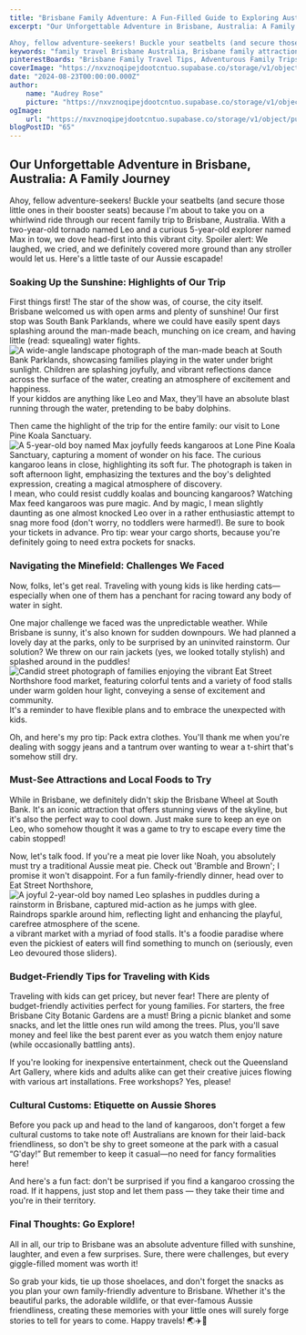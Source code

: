 ```yaml
---
title: "Brisbane Family Adventure: A Fun-Filled Guide to Exploring Australia with Kids"
excerpt: "Our Unforgettable Adventure in Brisbane, Australia: A Family Journey

Ahoy, fellow adventure-seekers! Buckle your seatbelts (and secure those little ones in their booster seats) because I'm about"
keywords: "family travel Brisbane Australia, Brisbane family attractions, things to do in Brisbane with kids, Brisbane adventure with toddlers, South Bank Parklands activities, Lone Pine Koala Sanctuary visit tips, family-friendly restaurants Brisbane, budget travel tips Brisbane, kid-friendly activities Brisbane, Brisbane travel tips for families, Brisbane food recommendations, Queensland Art Gallery for families, best parks in Brisbane for kids, cultural customs in Australia, Brisbane City Botanic Gardens free activities, exploring Brisbane with young children"
pinterestBoards: "Brisbane Family Travel Tips, Adventurous Family Trips in Australia, Family Travel Adventures, Exploring Brisbane with Kids"
coverImage: "https://nxvznoqipejdootcntuo.supabase.co/storage/v1/object/public/travel-blog-images/image_65_0.png"
date: "2024-08-23T00:00:00.000Z"
author:
    name: "Audrey Rose"
    picture: "https://nxvznoqipejdootcntuo.supabase.co/storage/v1/object/public/character-reference/audrey_avatar_square.png?t=2024-12-21T13%3A26%3A30.307Z"
ogImage:
    url: "https://nxvznoqipejdootcntuo.supabase.co/storage/v1/object/public/travel-blog-images/image_65_0.png"
blogPostID: "65"
---
```

    

## Our Unforgettable Adventure in Brisbane, Australia: A Family Journey

Ahoy, fellow adventure-seekers! Buckle your seatbelts (and secure those little ones in their booster seats) because I'm about to take you on a whirlwind ride through our recent family trip to Brisbane, Australia. With a two-year-old tornado named Leo and a curious 5-year-old explorer named Max in tow, we dove head-first into this vibrant city. Spoiler alert: We laughed, we cried, and we definitely covered more ground than any stroller would let us. Here's a little taste of our Aussie escapade!

### Soaking Up the Sunshine: Highlights of Our Trip

First things first! The star of the show was, of course, the city itself. Brisbane welcomed us with open arms and plenty of sunshine! Our first stop was South Bank Parklands, where we could have easily spent days splashing around the man-made beach, munching on ice cream, and having little (read: squealing) water fights. ![A wide-angle landscape photograph of the man-made beach at South Bank Parklands, showcasing families playing in the water under bright sunlight. Children are splashing joyfully, and vibrant reflections dance across the surface of the water, creating an atmosphere of excitement and happiness.](https://nxvznoqipejdootcntuo.supabase.co/storage/v1/object/public/travel-blog-images/image_65_0.png) If your kiddos are anything like Leo and Max, they'll have an absolute blast running through the water, pretending to be baby dolphins.

Then came the highlight of the trip for the entire family: our visit to Lone Pine Koala Sanctuary. ![A 5-year-old boy named Max joyfully feeds kangaroos at Lone Pine Koala Sanctuary, capturing a moment of wonder on his face. The curious kangaroo leans in close, highlighting its soft fur. The photograph is taken in soft afternoon light, emphasizing the textures and the boy's delighted expression, creating a magical atmosphere of discovery.](https://nxvznoqipejdootcntuo.supabase.co/storage/v1/object/public/travel-blog-images/image_65_1.png) I mean, who could resist cuddly koalas and bouncing kangaroos? Watching Max feed kangaroos was pure magic. And by magic, I mean slightly daunting as one almost knocked Leo over in a rather enthusiastic attempt to snag more food (don't worry, no toddlers were harmed!). Be sure to book your tickets in advance. Pro tip: wear your cargo shorts, because you're definitely going to need extra pockets for snacks. 

### Navigating the Minefield: Challenges We Faced

Now, folks, let's get real. Traveling with young kids is like herding cats—especially when one of them has a penchant for racing toward any body of water in sight.

One major challenge we faced was the unpredictable weather. While Brisbane is sunny, it's also known for sudden downpours. We had planned a lovely day at the parks, only to be surprised by an uninvited rainstorm. Our solution? We threw on our rain jackets (yes, we looked totally stylish) and splashed around in the puddles! ![Candid street photograph of families enjoying the vibrant Eat Street Northshore food market, featuring colorful tents and a variety of food stalls under warm golden hour light, conveying a sense of excitement and community.](https://nxvznoqipejdootcntuo.supabase.co/storage/v1/object/public/travel-blog-images/image_65_2.png) It's a reminder to have flexible plans and to embrace the unexpected with kids.

Oh, and here's my pro tip: Pack extra clothes. You'll thank me when you're dealing with soggy jeans and a tantrum over wanting to wear a t-shirt that's somehow still dry.

### Must-See Attractions and Local Foods to Try

While in Brisbane, we definitely didn't skip the Brisbane Wheel at South Bank. It's an iconic attraction that offers stunning views of the skyline, but it's also the perfect way to cool down. Just make sure to keep an eye on Leo, who somehow thought it was a game to try to escape every time the cabin stopped!

Now, let's talk food. If you're a meat pie lover like Noah, you absolutely must try a traditional Aussie meat pie. Check out 'Bramble and Brown'; I promise it won't disappoint. For a fun family-friendly dinner, head over to Eat Street Northshore, ![A joyful 2-year-old boy named Leo splashes in puddles during a rainstorm in Brisbane, captured mid-action as he jumps with glee. Raindrops sparkle around him, reflecting light and enhancing the playful, carefree atmosphere of the scene.](https://nxvznoqipejdootcntuo.supabase.co/storage/v1/object/public/travel-blog-images/image_65_3.png) a vibrant market with a myriad of food stalls. It's a foodie paradise where even the pickiest of eaters will find something to munch on (seriously, even Leo devoured those sliders).

### Budget-Friendly Tips for Traveling with Kids 

Traveling with kids can get pricey, but never fear! There are plenty of budget-friendly activities perfect for young families. For starters, the free Brisbane City Botanic Gardens are a must! Bring a picnic blanket and some snacks, and let the little ones run wild among the trees. Plus, you'll save money and feel like the best parent ever as you watch them enjoy nature (while occasionally battling ants). 

If you're looking for inexpensive entertainment, check out the Queensland Art Gallery, where kids and adults alike can get their creative juices flowing with various art installations. Free workshops? Yes, please!

### Cultural Customs: Etiquette on Aussie Shores

Before you pack up and head to the land of kangaroos, don't forget a few cultural customs to take note of! Australians are known for their laid-back friendliness, so don't be shy to greet someone at the park with a casual “G'day!” But remember to keep it casual—no need for fancy formalities here!

And here's a fun fact: don't be surprised if you find a kangaroo crossing the road. If it happens, just stop and let them pass — they take their time and you're in their territory.

### Final Thoughts: Go Explore!

All in all, our trip to Brisbane was an absolute adventure filled with sunshine, laughter, and even a few surprises. Sure, there were challenges, but every giggle-filled moment was worth it!

So grab your kids, tie up those shoelaces, and don't forget the snacks as you plan your own family-friendly adventure to Brisbane. Whether it's the beautiful parks, the adorable wildlife, or that ever-famous Aussie friendliness, creating these memories with your little ones will surely forge stories to tell for years to come. Happy travels! 🌏✈️🐨